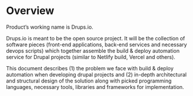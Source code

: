 # Overview

Product’s working name is Drups.io.

Drups.io is meant to be the open source project. It will be the collection of software pieces (front-end applications, back-end services and necessary devops scripts) which together assemble the build & deploy automation service for Drupal projects (similar to Netlify build, Vercel and others).

This document describes (1) the problem we face with build & deploy automation when developing drupal projects and (2) in-depth architectural and structural design of the solution along with picked programming languages, necessary tools, libraries and frameworks for implementation.

